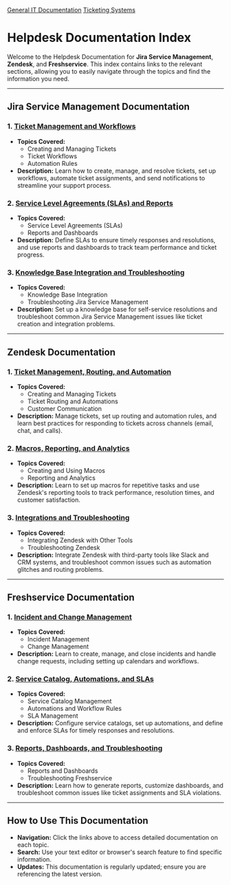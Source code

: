[General IT Documentation](../README.md) [Ticketing Systems](README.md)
# Helpdesk Documentation Index

Welcome to the Helpdesk Documentation for **Jira Service Management**, **Zendesk**, and **Freshservice**. This index contains links to the relevant sections, allowing you to easily navigate through the topics and find the information you need.

---

## Jira Service Management Documentation

### 1. [Ticket Management and Workflows](jira%20service%20management/Knowledge%20Base%20Integration%20and%20Troubleshooting.md)
   - **Topics Covered:**  
     - Creating and Managing Tickets  
     - Ticket Workflows  
     - Automation Rules  
   - **Description:** Learn how to create, manage, and resolve tickets, set up workflows, automate ticket assignments, and send notifications to streamline your support process.

### 2. [Service Level Agreements (SLAs) and Reports](jira%20service%20management/Service%20Level%20Agreements%20(SLAs)%20and%20Reports.md)
   - **Topics Covered:**  
     - Service Level Agreements (SLAs)  
     - Reports and Dashboards  
   - **Description:** Define SLAs to ensure timely responses and resolutions, and use reports and dashboards to track team performance and ticket progress.

### 3. [Knowledge Base Integration and Troubleshooting](jira%20service%20management/Knowledge%20Base%20Integration%20and%20Troubleshooting.md)
   - **Topics Covered:**  
     - Knowledge Base Integration  
     - Troubleshooting Jira Service Management  
   - **Description:** Set up a knowledge base for self-service resolutions and troubleshoot common Jira Service Management issues like ticket creation and integration problems.

---

## Zendesk Documentation

### 1. [Ticket Management, Routing, and Automation](Zendesk/Ticket%20Management,%20Routing,%20and%20Automation.md)
   - **Topics Covered:**  
     - Creating and Managing Tickets  
     - Ticket Routing and Automations  
     - Customer Communication  
   - **Description:** Manage tickets, set up routing and automation rules, and learn best practices for responding to tickets across channels (email, chat, and calls).

### 2. [Macros, Reporting, and Analytics](Zendesk/Macros,%20Reporting,%20and%20Analytics.md)
   - **Topics Covered:**  
     - Creating and Using Macros  
     - Reporting and Analytics  
   - **Description:** Learn to set up macros for repetitive tasks and use Zendesk's reporting tools to track performance, resolution times, and customer satisfaction.

### 3. [Integrations and Troubleshooting](Zendesk/Integrations%20and%20Troubleshooting.md)
   - **Topics Covered:**  
     - Integrating Zendesk with Other Tools  
     - Troubleshooting Zendesk  
   - **Description:** Integrate Zendesk with third-party tools like Slack and CRM systems, and troubleshoot common issues such as automation glitches and routing problems.

---

## Freshservice Documentation

### 1. [Incident and Change Management](Freshservice/Incident%20and%20Change%20Management.md)
   - **Topics Covered:**  
     - Incident Management  
     - Change Management  
   - **Description:** Learn to create, manage, and close incidents and handle change requests, including setting up calendars and workflows.

### 2. [Service Catalog, Automations, and SLAs](Freshservice/Service%20Catalog,%20Automations,%20and%20SLAs.md)
   - **Topics Covered:**  
     - Service Catalog Management  
     - Automations and Workflow Rules  
     - SLA Management  
   - **Description:** Configure service catalogs, set up automations, and define and enforce SLAs for timely responses and resolutions.

### 3. [Reports, Dashboards, and Troubleshooting](Freshservice/Reports,%20Dashboards,%20and%20Troubleshooting.md)
   - **Topics Covered:**  
     - Reports and Dashboards  
     - Troubleshooting Freshservice  
   - **Description:** Learn how to generate reports, customize dashboards, and troubleshoot common issues like ticket assignments and SLA violations.

---

## How to Use This Documentation

- **Navigation:** Click the links above to access detailed documentation on each topic.
- **Search:** Use your text editor or browser's search feature to find specific information.
- **Updates:** This documentation is regularly updated; ensure you are referencing the latest version.
